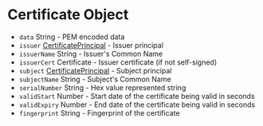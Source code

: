 # Certificate Object

- `data` String - PEM encoded data
- `issuer` [CertificatePrincipal](certificate-principal.md) - Issuer principal
- `issuerName` String - Issuer's Common Name
- `issuerCert` Certificate - Issuer certificate (if not self-signed)
- `subject` [CertificatePrincipal](certificate-principal.md) - Subject principal
- `subjectName` String - Subject's Common Name
- `serialNumber` String - Hex value represented string
- `validStart` Number - Start date of the certificate being valid in seconds
- `validExpiry` Number - End date of the certificate being valid in seconds
- `fingerprint` String - Fingerprint of the certificate

